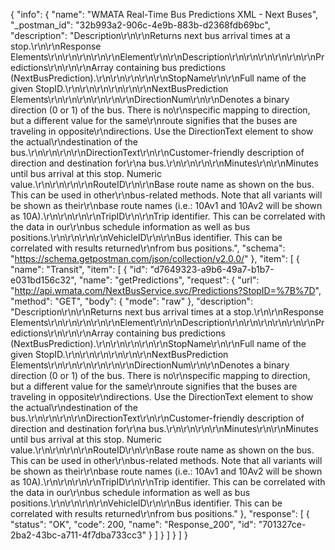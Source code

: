 {
  "info": {
    "name": "WMATA Real-Time Bus Predictions XML - Next Buses",
    "_postman_id": "32b993a2-906c-4e9b-883b-d2368fdb69bc",
    "description": "Description\r\n\r\nReturns next bus arrival times at a stop.\r\n\r\nResponse Elements\r\n\r\n\r\n\r\n\r\nElement\r\n\r\nDescription\r\n\r\n\r\n\r\n\r\n\r\nPredictions\r\n\r\n\r\nArray containing bus predictions (NextBusPrediction).\r\n\r\n\r\n\r\n\r\nStopName\r\n\r\nFull name of the given StopID.\r\n\r\n\r\n\r\n\r\n\r\nNextBusPrediction Elements\r\n\r\n\r\n\r\n\r\n\r\nDirectionNum\r\n\r\nDenotes a binary direction (0 or 1) of the bus. There is no\r\nspecific mapping to direction, but a different value for the same\r\nroute signifies that the buses are traveling in opposite\r\ndirections. Use the DirectionText element to show the actual\r\ndestination of the bus.\r\n\r\n\r\n\r\nDirectionText\r\n\r\nCustomer-friendly description of direction and destination for\r\na bus.\r\n\r\n\r\n\r\nMinutes\r\n\r\nMinutes until bus arrival at this stop. Numeric value.\r\n\r\n\r\n\r\nRouteID\r\n\r\nBase route name as shown on the bus. This can be used in other\r\nbus-related methods. Note that all variants will be shown as their\r\nbase route names (i.e.: 10Av1 and 10Av2 will be shown as 10A).\r\n\r\n\r\n\r\nTripID\r\n\r\nTrip identifier. This can be correlated with the data in our\r\nbus schedule information as well as bus positions.\r\n\r\n\r\n\r\nVehicleID\r\n\r\nBus identifier. This can be correlated with results returned\r\nfrom bus positions.",
    "schema": "https://schema.getpostman.com/json/collection/v2.0.0/"
  },
  "item": [
    {
      "name": "Transit",
      "item": [
        {
          "id": "d7649323-a9b6-49a7-b1b7-e031bd156c32",
          "name": "getPredictions",
          "request": {
            "url": "http://api.wmata.com/NextBusService.svc/Predictions?StopID=%7B%7D",
            "method": "GET",
            "body": {
              "mode": "raw"
            },
            "description": "Description\r\n\r\nReturns next bus arrival times at a stop.\r\n\r\nResponse Elements\r\n\r\n\r\n\r\n\r\nElement\r\n\r\nDescription\r\n\r\n\r\n\r\n\r\n\r\nPredictions\r\n\r\n\r\nArray containing bus predictions (NextBusPrediction).\r\n\r\n\r\n\r\n\r\nStopName\r\n\r\nFull name of the given StopID.\r\n\r\n\r\n\r\n\r\n\r\nNextBusPrediction Elements\r\n\r\n\r\n\r\n\r\n\r\nDirectionNum\r\n\r\nDenotes a binary direction (0 or 1) of the bus. There is no\r\nspecific mapping to direction, but a different value for the same\r\nroute signifies that the buses are traveling in opposite\r\ndirections. Use the DirectionText element to show the actual\r\ndestination of the bus.\r\n\r\n\r\n\r\nDirectionText\r\n\r\nCustomer-friendly description of direction and destination for\r\na bus.\r\n\r\n\r\n\r\nMinutes\r\n\r\nMinutes until bus arrival at this stop. Numeric value.\r\n\r\n\r\n\r\nRouteID\r\n\r\nBase route name as shown on the bus. This can be used in other\r\nbus-related methods. Note that all variants will be shown as their\r\nbase route names (i.e.: 10Av1 and 10Av2 will be shown as 10A).\r\n\r\n\r\n\r\nTripID\r\n\r\nTrip identifier. This can be correlated with the data in our\r\nbus schedule information as well as bus positions.\r\n\r\n\r\n\r\nVehicleID\r\n\r\nBus identifier. This can be correlated with results returned\r\nfrom bus positions."
          },
          "response": [
            {
              "status": "OK",
              "code": 200,
              "name": "Response_200",
              "id": "701327ce-2ba2-43bc-a711-4f7dba733cc3"
            }
          ]
        }
      ]
    }
  ]
}